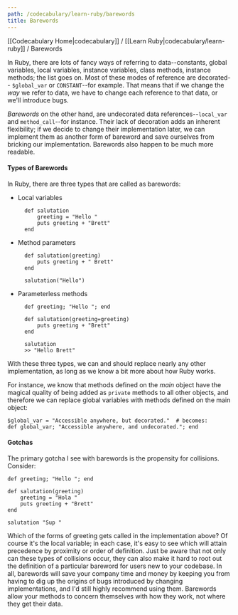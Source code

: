 ```yaml
---
path: /codecabulary/learn-ruby/barewords
title: Barewords
---
```

[[Codecabulary Home|codecabulary]] / [[Learn Ruby|codecabulary/learn-ruby]] / Barewords

<!-- ---title: Barewords -->

In Ruby, there are lots of fancy ways of referring to data--constants, global variables, local variables, instance variables, class methods, instance methods; the list goes on. Most of these modes of reference are decorated-- `$global_var` or `CONSTANT`--for example. That means that if we change the _way_ we refer to data, we have to change each reference to that data, or we'll introduce bugs.

_Barewords_ on the other hand, are undecorated data references--`local_var` and `method_call`--for instance. Their lack of decoration adds an inherent flexibility; if we decide to change their implementation later, we can implement them as another form of bareword and save ourselves from bricking our implementation. Barewords also happen to be much more readable.

#### Types of Barewords

In Ruby, there are three types that are called as barewords:

* Local variables

	
		def salutation
			greeting = "Hello "
			puts greeting + "Brett"
		end
	
	
* Method parameters

		def salutation(greeting)
			puts greeting + " Brett"
		end
		
		salutation("Hello")
		

* Parameterless methods

		def greeting; "Hello "; end
		
		def salutation(greeting=greeting)
			puts greeting + "Brett"
		end
		
		salutation
		>> "Hello Brett"
		
With these three types, we can and should replace nearly any other implementation, as long as we know a bit more about how Ruby works. 

For instance, we know that methods defined on the _main_ object have the magical quality of being added as `private` methods to all other objects, and therefore we can replace global variables with methods defined on the main object:

	$global_var = "Accessible anywhere, but decorated."  # becomes:
	def global_var; "Accessible anywhere, and undecorated."; end
	
#### Gotchas

The primary gotcha I see with barewords is the propensity for collisions. Consider:

	def greeting; "Hello "; end
	
	def salutation(greeting)
		greeting = "Hola "
		puts greeting + "Brett"
	end
	
	salutation "Sup "
	
Which of the forms of greeting gets called in the implementation above? Of course it's the local variable; in each case, it's easy to see which will attain precedence by proximity or order of definition. Just be aware that not only can these types of collisions occur, they can also make it hard to root out the definition of a particular bareword for users new to your codebase. In all, barewords will save your company time and money by keeping you from having to dig up the origins of bugs introduced by changing implementations, and I'd still highly recommend using them. Barewords allow your methods to concern themselves with how they work, not where they get their data.
	
		
		
